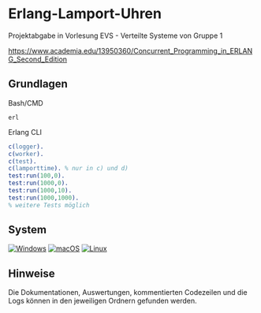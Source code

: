 # Erlang-Lamport-Uhren
Projektabgabe in Vorlesung EVS - Verteilte Systeme von Gruppe 1

https://www.academia.edu/13950360/Concurrent_Programming_in_ERLANG_Second_Edition

## Grundlagen

Bash/CMD
```shell
erl
```

Erlang CLI
```erlang
c(logger).
c(worker).
c(test).
c(lamporttime). % nur in c) und d)
test:run(100,0).
test:run(1000,0).
test:run(1000,10).
test:run(1000,1000).
% weitere Tests möglich
```
## System

[![Windows](https://svgshare.com/i/ZhY.svg)](https://svgshare.com/i/ZhY.svg)
[![macOS](https://svgshare.com/i/ZjP.svg)](https://svgshare.com/i/ZjP.svg)
[![Linux](https://svgshare.com/i/Zhy.svg)](https://svgshare.com/i/Zhy.svg)

## Hinweise

Die Dokumentationen, Auswertungen, kommentierten Codezeilen und die Logs können in den jeweiligen Ordnern gefunden werden.
